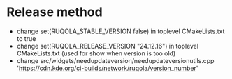 # Release method

- change set(RUQOLA_STABLE_VERSION false) in toplevel CMakeLists.txt to true
- change set(RUQOLA_RELEASE_VERSION "24.12.16") in toplevel CMakeLists.txt (used for show when version is too old)
- change src/widgets/needupdateversion/needupdateversionutils.cpp 'https://cdn.kde.org/ci-builds/network/ruqola/version_number'
